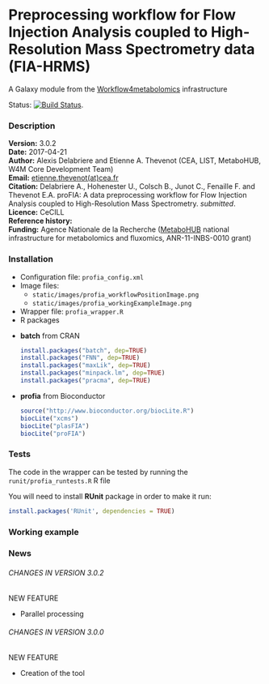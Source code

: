 Preprocessing workflow for Flow Injection Analysis coupled to High-Resolution Mass Spectrometry data (FIA-HRMS)
===============================================================================================================

A Galaxy module from the [Workflow4metabolomics](http://workflow4metabolomics.org) infrastructure  

Status: [![Build Status](https://travis-ci.org/workflow4metabolomics/profia.svg?branch=master)](https://travis-ci.org/workflow4metabolomics/profia).

### Description

**Version:** 3.0.2  
**Date:** 2017-04-21     
**Author:** Alexis Delabriere and Etienne A. Thevenot (CEA, LIST, MetaboHUB, W4M Core Development Team)   
**Email:** [etienne.thevenot(at)cea.fr](mailto:etienne.thevenot@cea.fr)  
**Citation:** Delabriere A., Hohenester U., Colsch B., Junot C., Fenaille F. and Thevenot E.A. proFIA: A data preprocessing workflow for Flow Injection Analysis coupled to High-Resolution Mass Spectrometry. *submitted*.   
**Licence:** CeCILL  
**Reference history:**      
**Funding:** Agence Nationale de la Recherche ([MetaboHUB](http://www.metabohub.fr/index.php?lang=en&Itemid=473) national infrastructure for metabolomics and fluxomics, ANR-11-INBS-0010 grant)

### Installation

* Configuration file: `profia_config.xml`
* Image files: 
  + `static/images/profia_workflowPositionImage.png`   
  + `static/images/profia_workingExampleImage.png`
* Wrapper file: `profia_wrapper.R`
* R packages
 + **batch** from CRAN  
  
    ```r
    install.packages("batch", dep=TRUE)
    install.packages("FNN", dep=TRUE)
    install.packages("maxLik", dep=TRUE)
    install.packages("minpack.lm", dep=TRUE)
    install.packages("pracma", dep=TRUE)
    ```
  + **profia** from Bioconductor  
  
    ```r
    source("http://www.bioconductor.org/biocLite.R")
    biocLite("xcms")
    biocLite("plasFIA")
    biocLite("proFIA")
    ```  

### Tests

The code in the wrapper can be tested by running the `runit/profia_runtests.R` R file

You will need to install **RUnit** package in order to make it run:
```r
install.packages('RUnit', dependencies = TRUE)
```

### Working example  

### News

###### CHANGES IN VERSION 3.0.2  

NEW FEATURE  

 * Parallel processing  

###### CHANGES IN VERSION 3.0.0  

NEW FEATURE  

 * Creation of the tool  

